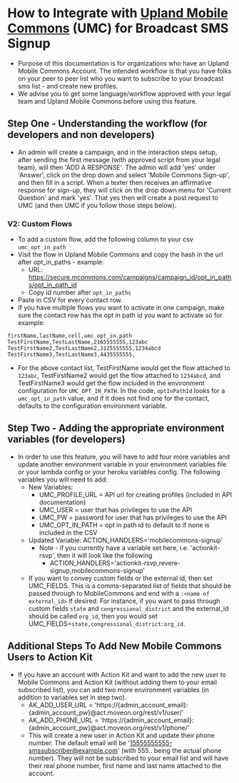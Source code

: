 # How to Integrate with [Upland Mobile Commons](https://uplandsoftware.com/) (UMC) for Broadcast SMS Signup
- Purpose of this documentation is for organizations who have an Upland Mobile Commons Account. The intended workflow is that you have folks on your peer to peer list who you want to subscribe to your broadcast sms list - and create new profiles.
- We advise you to get some language/workflow approved with your legal team and Upland Mobile Commons before using this feature.

## Step One - Understanding the workflow (for developers and non developers)
- An admin will create a campaign, and in the interaction steps setup, after sending the first message (with approved script from your legal team), will then 'ADD A RESPONSE'. The admin will add 'yes' under 'Answer', click on the drop down and select 'Mobile Commons Sign-up', and then fill in a script. When a texter then receives an affirmative response for sign-up, they will click on the drop down menu for 'Current Question' and mark 'yes'. That yes then will create a post request to UMC (and then UMC if you follow those steps below).

### V2: Custom Flows
- To add a custom flow, add the following column to your csv `umc_opt_in_path`
- Visit the flow in Upland Mobile Commons and copy the hash in the url after opt_in_paths - example:
  - URL: https://secure.mcommons.com/campaigns/campaign_id/opt_in_paths/opt_in_path_id
  - Copy id number after `opt_in_paths`
- Paste in CSV for every contact row.
- If you have multiple flows you want to activate in one campaign, make sure the contact row has the opt in path id you want to activate so for example:
```
firstName,lastName,cell,umc_opt_in_path
TestFirstName,TestLastName,2165555555,123abc
TestFirstName2,TestLastName2,3125555555,1234abcd
TestFirstName3,TestLastName3,4435555555,
```
- For the above contact list, TestFirstName would get the flow attached to `123abc`, TestFirstName2 would get the flow attached to `1234abcd`, and TestFirstName3 would get the flow included in the environment configuration for `UMC_OPT_IN_PATH`. In the code, `optInPathId` looks for a `umc_opt_in_path` value, and if it does not find one for the contact, defaults to the configuration environment variable.

## Step Two - Adding the appropriate environment variables (for developers)
- In order to use this feature, you will have to add four more variables and update another environment variable in your environment variables file or your lambda config or your heroku variables config. The following variables you will need to add:
  - New Variables:
      * UMC_PROFILE_URL = API url for creating profiles (included in API documentation)
      * UMC_USER = user that has privileges to use the API
      * UMC_PW = password for user that has privileges to use the API
      * UMC_OPT_IN_PATH = opt in path id to default to if none is included in the CSV
  - Updated Variable:
      ACTION_HANDLERS='mobilecommons-signup'
      * Note - if you currently have a variable set here, i.e. 'actionkit-rsvp', then it will look like the following
        - ACTION_HANDLERS='actionkit-rsvp,revere-signup,mobilecommons-signup'
  - If you want to convey custom fields or the external id, then set UMC_FIELDS.
    This is a comma-separated list of fields that should be passed through to MobileCommons and end with a `:<name of external_id>` if desired.  For instance, if you want to pass through custom fields `state` and `congressional_district` and
    the external_id should be called `org_id`, then you would set UMC_FIELDS=`state,congressional_district:org_id`.

## Additional Steps To Add New Mobile Commons Users to Action Kit
- If you have an account with Action Kit and want to add the new user to Mobile Commons and Action Kit (without adding them to your email subscribed list), you can add two more environment variables (in addition to variables set in step two).
  - AK_ADD_USER_URL = 'https://{admin_account_email}:{admin_account_pw}@act.moveon.org/rest/v1/user/'
  - AK_ADD_PHONE_URL = 'https://{admin_account_email}:{admin_account_pw}@act.moveon.org/rest/v1/phone/'
  - This will create a new user in Action Kit and update their phone number. The default email will be '15555555555-smssubscriber@example.com'  (with 555.. being the actual phone number). They will not be subscribed to your email list and will have their real phone number, first name and last name attached to the account.
